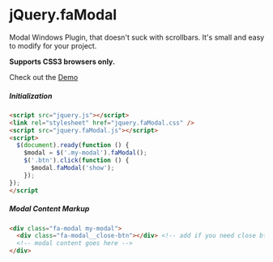 jQuery.faModal
==============

Modal Windows Plugin, that doesn't suck with scrollbars. It's small and easy to modify for your project.

**Supports CSS3 browsers only.**

Check out the [Demo](https://dl.dropboxusercontent.com/u/18659172/code/jquery.famodal/demo/index.html)


##### Initialization
```html
<script src="jquery.js"></script>
<link rel="stylesheet" href="jquery.faModal.css" />
<script src="jquery.faModal.js"></script>
<script>
  $(document).ready(function () {
    $modal = $('.my-modal').faModal();
    $('.btn').click(function () {
      $modal.faModal('show');
    });
});
</script
```


##### Modal Content Markup
```html
<div class="fa-modal my-modal">
  <div class="fa-modal__close-btn"></div> <!-- add if you need close btn -->
  <!-- modal content goes here -->
</div>
```
